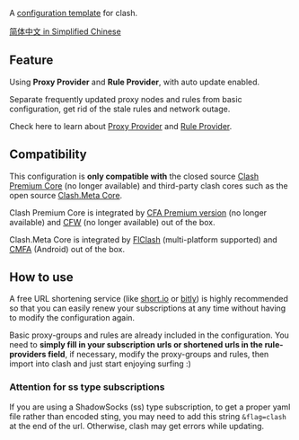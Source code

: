 A [configuration template](https://github.com/QieSen/ConfigTemplateForClash/blob/main/config.yaml) for clash.

[简体中文 in Simplified Chinese](https://github.com/QieSen/ConfigTemplateForClash/blob/main/README_CHS.md)

## Feature
Using **Proxy Provider** and **Rule Provider**, with auto update enabled.

Separate frequently updated proxy nodes and rules from basic configuration, get rid of the stale rules and network outage.

Check here to learn about [Proxy Provider](https://clash.wiki/configuration/outbound.html#proxy-providers-代理集) and [Rule Provider](https://clash.wiki/premium/rule-providers.html).


## Compatibility
This configuration is **only compatible with** the closed source [Clash Premium Core](https://github.com/Dreamacro/clash/releases/tag/premium) (no longer available) and third-party clash cores such as the open source [Clash.Meta Core](https://github.com/MetaCubeX/Clash.Meta).


Clash Premium Core is integrated by [CFA Premium version](https://github.com/Kr328/ClashForAndroid/releases) (no longer available) and [CFW](https://github.com/Fndroid/clash_for_windows_pkg/releases) (no longer available) out of the box.

Clash.Meta Core is integrated by [FlClash](https://github.com/chen08209/FlClash) (multi-platform supported) and [CMFA](https://github.com/MetaCubeX/ClashMetaForAndroid) (Android) out of the box.

## How to use

A free URL shortening service (like [short.io](https://short.io/) or [bitly](https://bitly.com)) is highly recommended so that you can easily renew your subscriptions at any time without having to modify the configuration again.

Basic proxy-groups and rules are already included in the configuration. You need to **simply fill in your subscription urls or shortened urls in the rule-providers field**, if necessary, modify the proxy-groups and rules, then import into clash and just start enjoying surfing :)

### Attention for ss type subscriptions
If you are using a ShadowSocks (ss) type subscription, to get a proper yaml file rather than encoded sting, you may need to add this string `&flag=clash` at the end of the url. Otherwise, clash may get errors while updating.
